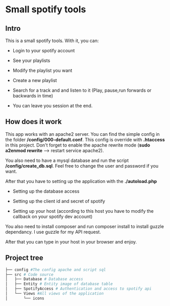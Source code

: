 # Small spotify tools

## Intro 
This is a small spotify tools. With it, you can:
- Login to your spotify account 

- See your playlists

- Modify the playlist you want

- Create a new playlist

- Search for a track and and listen to it (Play, pause,run forwards or backwards in time)

- You can leave you session at the end.

## How does it work

This app works with an apache2 server. You can find the simple config in the folder **/config/000-default.conf**. This config is override with **.htaccess** in this project. Don't forget to enable the apache rewrite mode (**sudo a2enmod rewrite** --> restart service apache2).

You also need to have a mysql database and run the script **/config/create_db.sql**. Feel free to change the user and password if you want. 

After that you have to setting up the application with the **./autoload.php**
- Setting up the database access

- Setting up the client id and secret of spotify

- Setting up your host (according to this host you have to modify the callback on your spotify dev account)

You also need to install composer and run composer install to install guzzle dependancy. I use guzzle for my API request.

After that you can type in your host in your browser and enjoy.

## Project tree
```bash
├── config #The config apache and script sql
├── src # Code source
│   ├── Database # Database access 
│   ├── Entity # Entity image of database table
│   ├── SpotifyAccess # Authentication and access to spotify api
│   └── Views #All views of the application
│       └── icons
```
